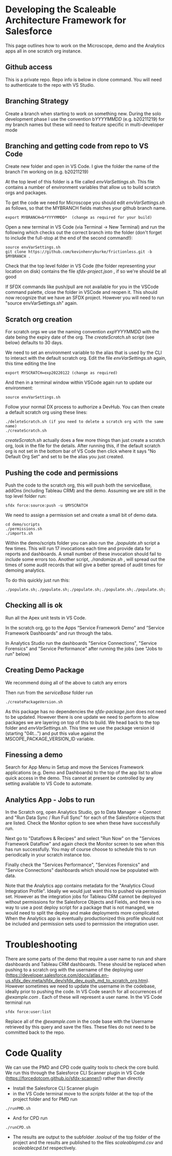 # Developing the Scaleable Architecture Framework for Salesforce

This page outlines how to work on the Microscope, demo and the Analytics apps all in one scratch org instance. 

## Github access

This is a private repo. Repo info is below in clone command. You will need to authenticate to the repo with VS Studio.


## Branching Strategy

Create a branch when starting to work on something new. During the solo development phase I use the convention b*YYYYMMDD* (e.g. b20211219) for my branch names but these will need to feature specific in multi-developer mode


## Branching and getting code from repo to VS Code

Create new folder and open in VS Code. I give the folder the name of the branch I'm working on (e.g. b20211219)

At the top level of this folder is a file called *envVarSettings.sh*. This file contains a number of environment variables that allow us to build scratch orgs and packages.

To get the code we need for Microscope you should edit *envVarSettings.sh* as follows, so that the MYBRANCH fields matches your github branch name.


```
export MYBRANCH=b*YYYYMMDD*  (change as required for your build)
```


Open a new terminal in VS Code (via Terminal -> New Terminal) and run the following which checks out the correct branch into the folder (don't forget to include the full-stop at the end of the second command!):

```
source envVarSettings.sh
git clone https://github.com/kevinhenryburke/frictionless.git -b $MYBRANCH .
```

Check that the top level folder in VS Code (the folder representing your location on disk) contains the file *sfdx-project.json* , if so we're should be all good

If SFDX commands like push/pull are not available for you in the VSCode command palette, close the folder in VSCode and reopen it. This should now recognize that we have an SFDX project. However you will need to run "source envVarSettings.sh" again.

## Scratch org creation

For scratch orgs we use the naming convention  *expYYYYMMDD* with the date being the expiry date of the org. The *createScratch.sh* script (see below) defaults to 30 days. 

We need to set an environment variable to the alias that is used by the CLI to interact with the default scratch org. Edit the file  *envVarSettings.sh* again, this time editing the line


```
export MYSCRATCH=exp20220122 (change as required)
```

And then in a terminal window within VSCode again run to update our environment:

```
source envVarSettings.sh
```


Follow your normal DX process to authorize a DevHub. You can then create a default scratch org using these lines:

```
./deleteScratch.sh (if you need to delete a scratch org with the same name)
./createScratch.sh
```
*createScratch.sh* actually does a few more things than just create a scratch org, look in the file for the details. After running this, if the default scratch org is not set in the bottom bar of VS Code then click where it says "No Default Org Set" and set to be the alias you just created.


## Pushing the code and permissions


Push the code to the scratch org, this will push both the serviceBase, addOns (including Tableau CRM) and the demo. Assuming we are still in the top level folder run:

```
sfdx force:source:push -u $MYSCRATCH
```

We need to assign a permission set and create a small bit of demo data. 

```
cd demo/scripts
./permissions.sh
./imports.sh
```

Within the demo/scripts folder you can also run the *./populate.sh* script a few times. This will run 17 invocations each time and provide data for reports and dashboards. A small number of these invocation should fail to include some errors too. Another script, *./randomize.sh* , will spread out the times of some audit records that will give a better spread of audit times for demoing analytics. 

To do this quickly just run this:

```
./populate.sh;./populate.sh;./populate.sh;./populate.sh;./populate.sh;./populate.sh;./populate.sh;./populate.sh;./populate.sh;./populate.sh;./randomize.sh;./randomize.sh;./randomize.sh
```

## Checking all is ok

Run all the Apex unit tests in VS Code.

In the scratch org, go to the Apps “Service Framework Demo” and “Service Framework Dashboards” and run through the tabs.

In Analytics Studio run the dashboards "Service Connections", "Service Forensics" and "Service Performance" after running the jobs (see "Jobs to run" below)




## Creating Demo Package

We recommend doing all of the above to catch any errors

Then run from the *serviceBase* folder run

```
./createPackageVersion.sh
```

As this package has no dependencies the *sfdx-package.json* does not need to be updated. However there is one update we need to perform to allow packages we are layering on top of this to build. We head back to the top folder and *envVarSettings.sh*. This time we use the package version id (starting "04t...") and put this value against the MSCOPE_PACKAGE_VERSION_ID variable.




## Finessing a demo

Search for App Menu in Setup and move the Services Framework applications (e.g. Demo and Dashboards) to the top of the app list to allow quick access in the demo. This cannot at present be controlled by any setting available to VS Code to automate.

## Analytics App - Jobs to run


In the Scratch org, open Analytics Studio, go to Data Manager -> Connect and "Run Data Sync / Run Full Sync" for each of the Salesforce objects that are listed. Check the Monitor option to see when these have successfully run.

Next go to "Dataflows & Recipes" and select "Run Now" on the "Services Framework Dataflow" and again check the Monitor screen to see when this has run successfully. You may of course choose to schedule this to run periodically in your scratch instance too.

Finally check the "Services Performance", "Services Forensics" and "Service Connections" dashboards which should now be populated with data.


Note that the Analytics app contains metadata for the "Analytics Cloud Integration Profile". Ideally we would just want this to pushed via permission set. However as the integration jobs for Tableau CRM cannot be deployed without permissions for the Salesforce Objects and Fields, and there is no way to use a post deploy script for a package that is not managed, we would need to split the deploy and make deployments more complicated. When the Analytics app is eventually productionized this profile should not be included and permission sets used to permission the integration user.

# Troubleshooting

There are some parts of the demo that require a user name to run and share dashboards and Tableau CRM dashboards. These should be replaced when pushing to a scratch org with the username of the deploying user (https://developer.salesforce.com/docs/atlas.en-us.sfdx_dev.meta/sfdx_dev/sfdx_dev_push_md_to_scratch_org.htm). However sometimes we need to update the username in the codebase, ideally prior to pushing the code. In VS Code search for all occurrences of _@example.com_ . Each of these will represent a user name. In the VS Code terminal run

```
sfdx force:user:list
```
Replace all of the _@example.com_ in the code base with the Username retrieved by this query and save the files. These files do not need to be committed back to the repo.

# Code Quality

We can use the PMD and CPD code quality tools to check the core build. We run this through the Salesforce CLI Scanner plugin in VS Code (https://forcedotcom.github.io/sfdx-scanner/) rather than directly

- Install the Salesforce CLI Scanner plugin
- in the VS Code terminal move to the *scripts* folder at the top of the project folder and for PMD run

```
./runPMD.sh 
```

- And for CPD run

```
./runCPD.sh 
```

- The results are output to the subfolder *.toolout* of the top folder of the project and the results are published to the files *scaleablepmd.csv* and *scaleablecpd.txt* respectively.










